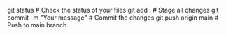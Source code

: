 git status               # Check the status of your files
git add .                # Stage all changes
git commit -m "Your message"  # Commit the changes
git push origin main     # Push to main branch